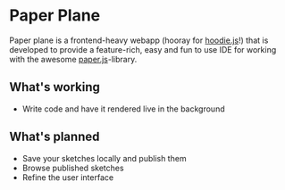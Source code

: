 # Paper Plane

Paper plane is a frontend-heavy webapp (hooray for [hoodie.js](http://hood.ie)!) that is developed to provide a feature-rich, easy and fun to use IDE for working with the awesome [paper.js](http://paperjs.org)-library.

## What's working

* Write code and have it rendered live in the background

## What's planned

* Save your sketches locally and publish them
* Browse published sketches
* Refine the user interface